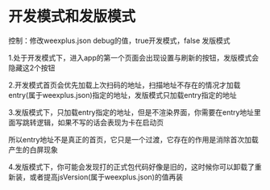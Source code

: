 # 开发模式和发版模式

控制：修改weexplus.json debug的值，true开发模式，false 发版模式

1.处于开发模式下，进入app的第一个页面会出现设置与刷新的按钮，发版模式会隐藏这2个按钮

2.开发模式首页会优先加载上次扫码的地址，扫描地址不存在的情况才加载entry\(属于weexplus.json\)指定的地址，发版模式只加载entry指定的地址

3.发版模式下，只加载entry指定的地址，但是不渲染界面，你需要在entry地址里面写跳转逻辑，如果不写的话会表现为卡在启动页

所以entry地址不是真正的首页，它只是一个过渡，它存在的作用是消除首次加载产生的白屏现象

4.发版模式下，你可能会发现打的正式包代码好像是旧的，这时候你可以卸载了重新装，或者提高jsVersion\(属于weexplus.json\)的值再装

